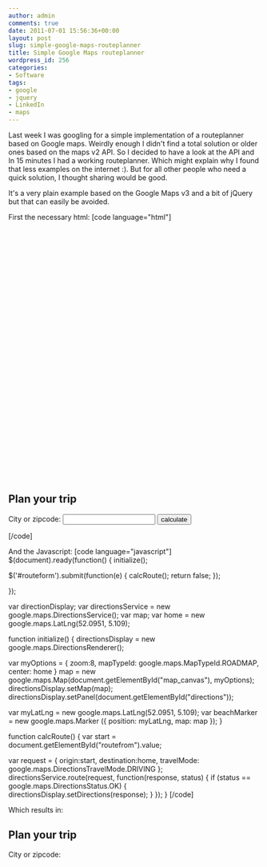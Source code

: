 ```yaml
---
author: admin
comments: true
date: 2011-07-01 15:56:36+00:00
layout: post
slug: simple-google-maps-routeplanner
title: Simple Google Maps routeplanner
wordpress_id: 256
categories:
- Software
tags:
- google
- jquery
- LinkedIn
- maps
---
```


Last week I was googling for a simple implementation of a routeplanner based on Google maps. Weirdly enough I didn't find a total solution or older ones based on the maps v2 API. So I decided to have a look at the API and In 15 minutes I had a working routeplanner. Which might explain why I found that less examples on the internet :). But for all other people who need a quick solution, I thought sharing would be good.

It's a very plain example based on the Google Maps v3 and a bit of jQuery but that can easily be avoided.

First the necessary html:
[code language="html"]

<script type="text/javascript" src="http://maps.google.com/maps/api/js?sensor=true"></script> 
<script src="http://ajax.googleapis.com/ajax/libs/jquery/1.6.1/jquery.min.js" type="text/javascript"></script>

<style>
  #map_canvas {
    height:500px;
    width:600px;
 }
 #directions {
   width:600px;
 }
</style>

<div id="map_canvas"></div>
<h2>Plan your trip</h2>
<form id="routeform">
  City or zipcode:
  <input type="text" name="routefrom" id="routefrom"/>
  <input type="submit" value="calculate"/>
</form>
<div id="directions"></div>
[/code]


And the Javascript:
[code language="javascript"]
$(document).ready(function()
{
  initialize();
  
  $('#routeform').submit(function(e)
  {
    calcRoute();
    return false;
  });

});

var directionDisplay;
var directionsService = new google.maps.DirectionsService();
var map;
var home = new google.maps.LatLng(52.0951, 5.109);

function initialize() 
{
  directionsDisplay = new google.maps.DirectionsRenderer();

  var myOptions = 
  {
    zoom:8,
    mapTypeId: google.maps.MapTypeId.ROADMAP,
    center: home
  }
  map = new google.maps.Map(document.getElementById("map_canvas"), myOptions);
  directionsDisplay.setMap(map);
  directionsDisplay.setPanel(document.getElementById("directions"));
  
  var myLatLng = new google.maps.LatLng(52.0951, 5.109);
  var beachMarker = new google.maps.Marker
  ({
      position: myLatLng,
      map: map
  });
}

function calcRoute() 
{
  var start = document.getElementById("routefrom").value;

  var request = 
  {
    origin:start, 
    destination:home,
    travelMode: google.maps.DirectionsTravelMode.DRIVING
  };
  directionsService.route(request, function(response, status) 
  {
    if (status == google.maps.DirectionsStatus.OK) 
    {
      directionsDisplay.setDirections(response);
    }
  });
}
[/code]

Which results in:







  




  
  



## Plan your trip



  City or zipcode:
  
  

  
  




  
  

